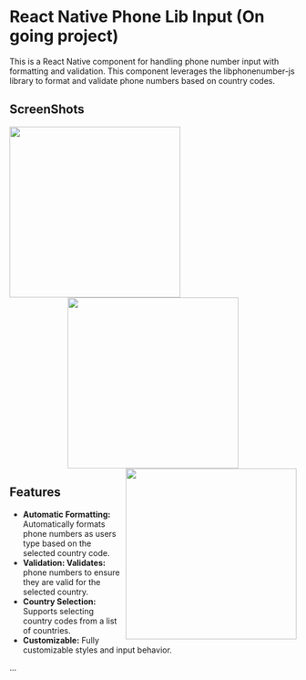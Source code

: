 # React Native Phone Lib Input (On going project)

This is a React Native component for handling phone number input with formatting and validation. This component leverages the libphonenumber-js library to format and validate phone numbers based on country codes.

## ScreenShots
<p align="center">
      <img src="https://github.com/user-attachments/assets/9bdd9dfe-9cb0-4337-b4ef-345c6365f2aa" width="300px" align="left">
      <img src="https://github.com/user-attachments/assets/274fa095-88c5-4b66-8203-602f5e3057b4"  width="300px">
      <img src="https://github.com/user-attachments/assets/08a22237-6184-4fdd-8f54-bb7822d43fa2"  width="300px" align="right">
</p>

## Features

* **Automatic Formatting:** Automatically formats phone numbers as users type based on the selected country code.
* **Validation: Validates:** phone numbers to ensure they are valid for the selected country.
* **Country Selection:** Supports selecting country codes from a list of countries.
* **Customizable:** Fully customizable styles and input behavior.

...

